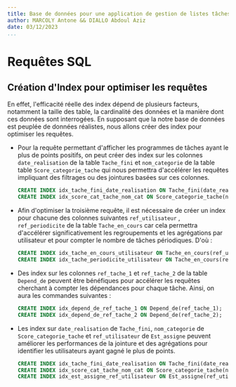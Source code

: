 ```yaml
---
title: Base de données pour une application de gestion de listes tâches (<<to-do>> list).
author: MARCOLY Antone && DIALLO Abdoul Aziz
date: 03/12/2023
...
```


# Requêtes SQL

## Création d'Index pour optimiser les requêtes

En effet, l'efficacité réelle des index dépend de plusieurs facteurs, notamment la taille des table, la cardinalité des données et la manière dont ces données sont interrogées. En supposant que la notre base de données est peuplée de données réalistes, nous allons créer des index pour optimiser les requêtes.

- Pour la requête permettant d'afficher les programmes de tâches ayant le plus de points positifs, on peut créer des index sur les colonnes `date_realisation` de la table `Tache_fini` et `nom_categorie` de la table table `Score_categorie_tache` qui nous permettra d'accélérer les requêtes impliquant des filtrages ou des jointures basées sur ces colonnes.

  ```sql
  CREATE INDEX idx_tache_fini_date_realisation ON Tache_fini(date_realisation);
  CREATE INDEX idx_score_cat_tache_nom_cat ON Score_categorie_tache(nom_categorie);
  ```

- Afin d'optimiser la troisième requête, il est nécessaire de créer un index pour chacune des colonnes suivantes `ref_utilisateur` , `ref_periodicite` de la table `Tache_en_cours` car cela permettra d'accélérer significativement les regroupements et les agrégations par utilisateur et pour compter le nombre de tâches périodiques. D'où :

  ```sql
  CREATE INDEX idx_tache_en_cours_utilisateur ON Tache_en_cours(ref_utilisateur);
  CREATE INDEX idx_tache_periodicite_utilisateur ON Tache_en_cours(ref_periodicite);
  ```

- Des index sur les colonnes `ref_tache_1` et `ref_tache_2` de la table `Depend_de` peuvent être bénéfiques pour accélérer les requêtes cherchant à compter les dépendances pour chaque tâche. Ainsi, on aura les commandes suivantes :

  ```sql
  CREATE INDEX idx_depend_de_ref_tache_1 ON Depend_de(ref_tache_1);
  CREATE INDEX idx_depend_de_ref_tache_2 ON Depend_de(ref_tache_2);
  ```

- Les index sur `date_realisation` de `Tache_fini`, `nom_categorie` de `Score_categorie_tache` et `ref_utilisateur` de `Est_assigne` peuvent améliorer les performances de la jointure et des agrégations pour identifier les utilisateurs ayant gagné le plus de points.

  ```sql
  CREATE INDEX idx_tache_fini_date_realisation ON Tache_fini(date_realisation);
  CREATE INDEX idx_score_cat_tache_nom_cat ON Score_categorie_tache(nom_categorie);
  CREATE INDEX idx_est_assigne_ref_utilisateur ON Est_assigne(ref_utilisateur);
  ```
